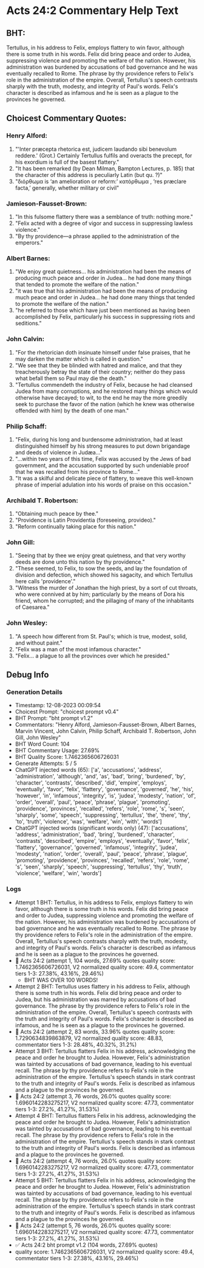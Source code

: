 # Acts 24:2 Commentary Help Text

## BHT:
Tertullus, in his address to Felix, employs flattery to win favor, although there is some truth in his words. Felix did bring peace and order to Judea, suppressing violence and promoting the welfare of the nation. However, his administration was burdened by accusations of bad governance and he was eventually recalled to Rome. The phrase by thy providence refers to Felix's role in the administration of the empire. Overall, Tertullus's speech contrasts sharply with the truth, modesty, and integrity of Paul's words. Felix's character is described as infamous and he is seen as a plague to the provinces he governed.

## Choicest Commentary Quotes:
### Henry Alford:
1. "'Inter præcepta rhetorica est, judicem laudando sibi benevolum reddere.' (Grot.) Certainly Tertullus fulfils and overacts the precept, for his exordium is full of the basest flattery."
2. "It has been remarked (by Dean Milman, Bampton Lectures, p. 185) that the character of this address is peculiarly Latin (but qu. ?)"
3. "διόρθωμα is ‘an amelioration or reform:’ κατόρθωμα , ‘res præclare facta,’ generally, whether military or civil"

### Jamieson-Fausset-Brown:
1. "In this fulsome flattery there was a semblance of truth: nothing more."
2. "Felix acted with a degree of vigor and success in suppressing lawless violence."
3. "By thy providence—a phrase applied to the administration of the emperors."

### Albert Barnes:
1. "We enjoy great quietness... his administration had been the means of producing much peace and order in Judea... he had done many things that tended to promote the welfare of the nation." 
2. "it was true that his administration had been the means of producing much peace and order in Judea... he had done many things that tended to promote the welfare of the nation."
3. "he referred to those which have just been mentioned as having been accomplished by Felix, particularly his success in suppressing riots and seditions."

### John Calvin:
1. "For the rhetorician doth insinuate himself under false praises, that he may darken the matter which is called in question." 
2. "We see that they be blinded with hatred and malice, and that they treacherously betray the state of their country; neither do they pass what befall them so Paul may die the death."
3. "Tertullus commendeth the industry of Felix, because he had cleansed Judea from many corruptions, and he restored many things which would otherwise have decayed; to wit, to the end he may the more greedily seek to purchase the favor of the nation (which he knew was otherwise offended with him) by the death of one man."

### Philip Schaff:
1. "Felix, during his long and burdensome administration, had at least distinguished himself by his strong measures to put down brigandage and deeds of violence in Judæa..."
2. "...within two years of this time, Felix was accused by the Jews of bad government, and the accusation supported by such undeniable proof that he was recalled from his province to Rome..."
3. "It was a skilful and delicate piece of flattery, to weave this well-known phrase of imperial adulation into his words of praise on this occasion."

### Archibald T. Robertson:
1. "Obtaining much peace by thee." 
2. "Providence is Latin Providentia (foreseeing, provideo)."
3. "Reform continually taking place for this nation."

### John Gill:
1. "Seeing that by thee we enjoy great quietness, and that very worthy deeds are done unto this nation by thy providence."
2. "These seemed, to Felix, to sow the seeds, and lay the foundation of division and defection, which showed his sagacity, and which Tertullus here calls 'providence'."
3. "Witness the murder of Jonathan the high priest, by a sort of cut throats, who were connived at by him; particularly by the means of Dora his friend, whom he corrupted; and the pillaging of many of the inhabitants of Caesarea."

### John Wesley:
1. "A speech how different from St. Paul's; which is true, modest, solid, and without paint."
2. "Felix was a man of the most infamous character."
3. "Felix... a plague to all the provinces over which he presided."


## Debug Info
### Generation Details
- Timestamp: 12-08-2023 00:09:54
- Choicest Prompt: "choicest prompt v0.4"
- BHT Prompt: "bht prompt v1.2"
- Commentators: "Henry Alford, Jamieson-Fausset-Brown, Albert Barnes, Marvin Vincent, John Calvin, Philip Schaff, Archibald T. Robertson, John Gill, John Wesley"
- BHT Word Count: 104
- BHT Commentary Usage: 27.69%
- BHT Quality Score: 1.7462365606726031
- Generate Attempts: 5 / 5
- ChatGPT injected words (65):
	['a', 'accusations', 'address', 'administration', 'although', 'and', 'as', 'bad', 'bring', 'burdened', 'by', 'character', 'contrasts', 'described', 'did', 'empire', 'employs', 'eventually', 'favor', 'felix', 'flattery', 'governance', 'governed', 'he', 'his', 'however', 'in', 'infamous', 'integrity', 'is', 'judea', 'modesty', 'nation', 'of', 'order', 'overall', 'paul', 'peace', 'phrase', 'plague', 'promoting', 'providence', 'provinces', 'recalled', 'refers', 'role', 'rome', 's', 'seen', 'sharply', 'some', 'speech', 'suppressing', 'tertullus', 'the', 'there', 'thy', 'to', 'truth', 'violence', 'was', 'welfare', 'win', 'with', 'words']
- ChatGPT injected words (significant words only) (47):
	['accusations', 'address', 'administration', 'bad', 'bring', 'burdened', 'character', 'contrasts', 'described', 'empire', 'employs', 'eventually', 'favor', 'felix', 'flattery', 'governance', 'governed', 'infamous', 'integrity', 'judea', 'modesty', 'nation', 'order', 'overall', 'paul', 'peace', 'phrase', 'plague', 'promoting', 'providence', 'provinces', 'recalled', 'refers', 'role', 'rome', 's', 'seen', 'sharply', 'speech', 'suppressing', 'tertullus', 'thy', 'truth', 'violence', 'welfare', 'win', 'words']

### Logs
- Attempt 1 BHT: Tertullus, in his address to Felix, employs flattery to win favor, although there is some truth in his words. Felix did bring peace and order to Judea, suppressing violence and promoting the welfare of the nation. However, his administration was burdened by accusations of bad governance and he was eventually recalled to Rome. The phrase by thy providence refers to Felix's role in the administration of the empire. Overall, Tertullus's speech contrasts sharply with the truth, modesty, and integrity of Paul's words. Felix's character is described as infamous and he is seen as a plague to the provinces he governed.
- 🔄 Acts 24:2 (attempt 1, 104 words, 27.69% quotes quality score: 1.7462365606726031, V2 normalized quality score: 49.4, commentator tiers 1-3: 27.38%, 43.16%, 29.46%) 
	- BHT WAS OVER 100 WORDS!
- Attempt 2 BHT: Tertullus uses flattery in his address to Felix, although there is some truth in his words. Felix did bring peace and order to Judea, but his administration was marred by accusations of bad governance. The phrase by thy providence refers to Felix's role in the administration of the empire. Overall, Tertullus's speech contrasts with the truth and integrity of Paul's words. Felix's character is described as infamous, and he is seen as a plague to the provinces he governed.
- 🔄 Acts 24:2 (attempt 2, 83 words, 33.96% quotes quality score: 1.7290634839863879, V2 normalized quality score: 48.83, commentator tiers 1-3: 28.48%, 40.32%, 31.2%)
- Attempt 3 BHT: Tertullus flatters Felix in his address, acknowledging the peace and order he brought to Judea. However, Felix's administration was tainted by accusations of bad governance, leading to his eventual recall. The phrase by thy providence refers to Felix's role in the administration of the empire. Tertullus's speech stands in stark contrast to the truth and integrity of Paul's words. Felix is described as infamous and a plague to the provinces he governed.
- 🔄 Acts 24:2 (attempt 3, 76 words, 26.0% quotes quality score: 1.6960142283275217, V2 normalized quality score: 47.73, commentator tiers 1-3: 27.2%, 41.27%, 31.53%)
- Attempt 4 BHT: Tertullus flatters Felix in his address, acknowledging the peace and order he brought to Judea. However, Felix's administration was tainted by accusations of bad governance, leading to his eventual recall. The phrase by thy providence refers to Felix's role in the administration of the empire. Tertullus's speech stands in stark contrast to the truth and integrity of Paul's words. Felix is described as infamous and a plague to the provinces he governed.
- 🔄 Acts 24:2 (attempt 4, 76 words, 26.0% quotes quality score: 1.6960142283275217, V2 normalized quality score: 47.73, commentator tiers 1-3: 27.2%, 41.27%, 31.53%)
- Attempt 5 BHT: Tertullus flatters Felix in his address, acknowledging the peace and order he brought to Judea. However, Felix's administration was tainted by accusations of bad governance, leading to his eventual recall. The phrase by thy providence refers to Felix's role in the administration of the empire. Tertullus's speech stands in stark contrast to the truth and integrity of Paul's words. Felix is described as infamous and a plague to the provinces he governed.
- 🔄 Acts 24:2 (attempt 5, 76 words, 26.0% quotes quality score: 1.6960142283275217, V2 normalized quality score: 47.73, commentator tiers 1-3: 27.2%, 41.27%, 31.53%)
- ✅ Acts 24:2 bht prompt v1.2 (104 words, 27.69% quotes)
- quality score: 1.7462365606726031, V2 normalized quality score: 49.4, commentator tiers 1-3: 27.38%, 43.16%, 29.46%)